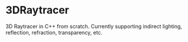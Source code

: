 # 3DRaytracer
3D Raytracer in C++ from scratch.
Currently supporting indirect lighting, reflection, refraction, transparency, etc.
